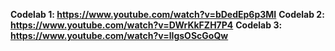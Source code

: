 **Codelab 1: https://www.youtube.com/watch?v=bDedEp6p3MI**
**Codelab 2: https://www.youtube.com/watch?v=DWrKkFZH7P4**
**Codelab 3: https://www.youtube.com/watch?v=lIgsOScGoQw**

